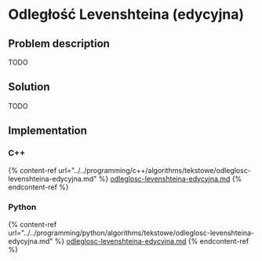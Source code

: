 # Odległość Levenshteina (edycyjna)

## Problem description

TODO

## Solution

TODO

## Implementation

### C++

{% content-ref url="../../programming/c++/algorithms/tekstowe/odleglosc-levenshteina-edycyjna.md" %}
[odleglosc-levenshteina-edycyjna.md](../../programming/c++/algorithms/tekstowe/odleglosc-levenshteina-edycyjna.md)
{% endcontent-ref %}

### Python

{% content-ref url="../../programming/python/algorithms/tekstowe/odleglosc-levenshteina-edycyjna.md" %}
[odleglosc-levenshteina-edycyjna.md](../../programming/python/algorithms/tekstowe/odleglosc-levenshteina-edycyjna.md)
{% endcontent-ref %}
